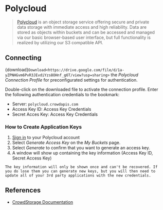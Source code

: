Polycloud
====

> [Polycloud](https://crowdstorage.com/) is an object storage service offering secure and private data storage with immediate access and high reliability. Data are stored as objects within buckets and can be accessed and managed via our basic browser-based user interface, but full functionality is realized by utilizing our S3 compatible API.

## Connecting

{download}`Download<https://drive.google.com/file/d/1a-yZPNHGvm6PvR3JEvdiYzs8OHnf_g6T/view?usp=sharing>` the *Polycloud Connection Profile* for preconfigurated settings for authentication.

Double-click on the downloaded file to activate the connection profile. Enter the following authentication credentials to the bookmark:
- Server: `polycloud.crowdapis.com`
- Access Key ID: Access Key Credentials
- Secret Acces Key: Access Key Credentials

### How to Create Application Keys

1. [Sign in](https://polycloud.crowdstorage.com/login) to your Polycloud account
2. Select *Generate Access Key* on the *My Buckets* page.
3. Select *Generate* to confirm that you want to generate an access key.
4. A window will show up containing the key information (Access Key ID, Secret Access Key)

```{note}
The key information will only be shown once and can't be recovered. If you do lose them you can generate new keys, but you will then need to update all of your 3rd party applications with the new credentials.
```

## References

- [CrowdStorage Documentation](https://crowdstorage.com/documentation/connect-cyberduck-server/)